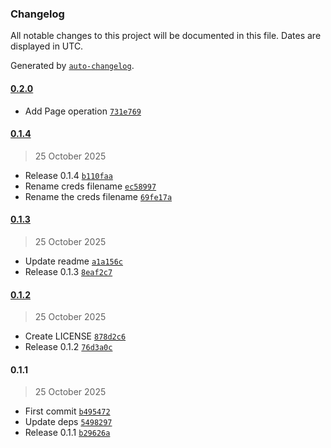 ### Changelog

All notable changes to this project will be documented in this file. Dates are displayed in UTC.

Generated by [`auto-changelog`](https://github.com/CookPete/auto-changelog).

#### [0.2.0](https://github.com/pskd73/n8n-nodes-crawlchat/compare/0.1.4...0.2.0)

- Add Page operation [`731e769`](https://github.com/pskd73/n8n-nodes-crawlchat/commit/731e769fa5683040610fbb1d9e68ef0cdc99b3b1)

#### [0.1.4](https://github.com/pskd73/n8n-nodes-crawlchat/compare/0.1.3...0.1.4)

> 25 October 2025

- Release 0.1.4 [`b110faa`](https://github.com/pskd73/n8n-nodes-crawlchat/commit/b110faa15e2de20170f9f818cf426e38ced0398b)
- Rename creds filename [`ec58997`](https://github.com/pskd73/n8n-nodes-crawlchat/commit/ec589974d5479b19afa5bc472d8e62e184b9a40d)
- Rename the creds filename [`69fe17a`](https://github.com/pskd73/n8n-nodes-crawlchat/commit/69fe17a8ffea0ff57944ceb14b4b1dcb464b9018)

#### [0.1.3](https://github.com/pskd73/n8n-nodes-crawlchat/compare/0.1.2...0.1.3)

> 25 October 2025

- Update readme [`a1a156c`](https://github.com/pskd73/n8n-nodes-crawlchat/commit/a1a156ca9337a0804178c69eba7a98915a580bec)
- Release 0.1.3 [`8eaf2c7`](https://github.com/pskd73/n8n-nodes-crawlchat/commit/8eaf2c74c179623a2fa9c6239587b85515757031)

#### [0.1.2](https://github.com/pskd73/n8n-nodes-crawlchat/compare/0.1.1...0.1.2)

> 25 October 2025

- Create LICENSE [`878d2c6`](https://github.com/pskd73/n8n-nodes-crawlchat/commit/878d2c6783c73bff25187b31e37d667d1a5528b8)
- Release 0.1.2 [`76d3a0c`](https://github.com/pskd73/n8n-nodes-crawlchat/commit/76d3a0cc1088412b2e60081d79aa7486a90d4206)

#### 0.1.1

> 25 October 2025

- First commit [`b495472`](https://github.com/pskd73/n8n-nodes-crawlchat/commit/b495472775fea5640baffab5a658fc82b88ba17a)
- Update deps [`5498297`](https://github.com/pskd73/n8n-nodes-crawlchat/commit/5498297f7abc622058f52be7c44eb53b40ddfbe7)
- Release 0.1.1 [`b29626a`](https://github.com/pskd73/n8n-nodes-crawlchat/commit/b29626a6b31d6e491e07f95d9317346300db5850)
